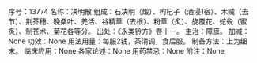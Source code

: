 序号：13774
名称：决明散
组成：石决明（煅）、枸杞子（酒浸1宿）、木贼（去节）、荆芥穗、晚桑叶、羌活、谷精草（去根）、粉草（炙）、旋覆花、蛇蜕（蜜炙）、制苍术、菊花各等分。
出处：《永类钤方》卷十一。
主治：障膜。
加减：None
功效：None
用法用量：每服2钱，茶清调，食后服。
制备方法：上为细末。
临床应用：None
各家论述：None
用药禁忌：None
附注：None
